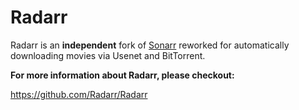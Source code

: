 # Radarr

Radarr is an **independent** fork of [Sonarr](https://github.com/Sonarr/Sonarr) reworked for automatically downloading movies via Usenet and BitTorrent.

**For more information about Radarr, please checkout:**

https://github.com/Radarr/Radarr
